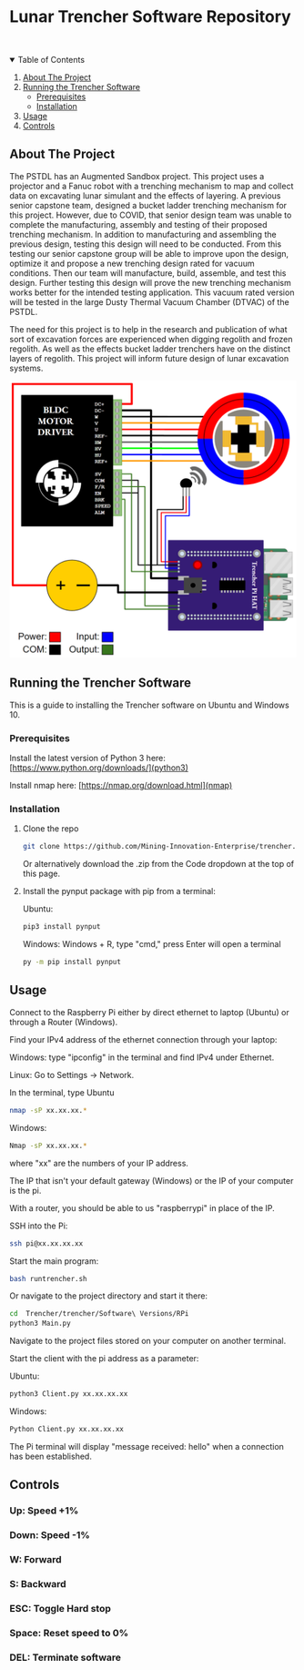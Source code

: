 # Lunar Trencher Software Repository



<!-- PROJECT LOGO -->
<br />
<p align="center">
  <a href="Trencher-Electrical-System-Schematic.png>
    <img src="Trencher-Electrical-System-Schematic.png" alt="Logo" width="80" height="80">
  </a>
</p>



<!-- TABLE OF CONTENTS -->
<details open="open">
  <summary>Table of Contents</summary>
  <ol>
    <li>
      <a href="#about-the-project">About The Project</a>
    </li>
    <li>
      <a href="#running-the-trencher-software">Running the Trencher Software</a>
      <ul>
        <li><a href="#prerequisites">Prerequisites</a></li>
        <li><a href="#installation">Installation</a></li>
      </ul>
    </li>
    <li><a href="#usage">Usage</a></li>
    <li><a href="#controls">Controls</a></li>
  </ol>
</details>



<!-- ABOUT THE PROJECT -->
## About The Project

The PSTDL has an Augmented Sandbox project. This project uses a projector and a Fanuc robot with a trenching mechanism to map and collect data on excavating lunar simulant and the effects of layering. A previous senior capstone team, designed a bucket ladder trenching mechanism for this project. However, due to COVID, that senior design team was unable to complete the manufacturing, assembly and testing of their proposed trenching mechanism. In addition to manufacturing and assembling the previous design, testing this design will need to be conducted. From this testing our senior capstone group will be able to improve upon the design, optimize it and propose a new trenching design rated for vacuum conditions. Then our team will manufacture, build, assemble, and test this design. Further testing this design will prove the new trenching mechanism works better for the intended testing application. This vacuum rated version will be tested in the large Dusty Thermal Vacuum Chamber (DTVAC) of the PSTDL.

The need for this project is to help in the research and publication of what sort of excavation forces are experienced when digging regolith and frozen regolith. As well as the effects bucket ladder trenchers have on the distinct layers of regolith. This project will inform future design of lunar excavation systems.

![Schematic Pic][schematic]

<!-- RUNNING THE TRENCHER SOFTWARE -->
## Running the Trencher Software

This is a guide to installing the Trencher software on Ubuntu and Windows 10.

### Prerequisites

Install the latest version of Python 3 here: [https://www.python.org/downloads/](python3)

Install nmap here: [https://nmap.org/download.html](nmap)

### Installation

1. Clone the repo
   ```sh
   git clone https://github.com/Mining-Innovation-Enterprise/trencher.git
   ```
   Or alternatively download the .zip from the Code dropdown at the top of this page.
2. Install the pynput package with pip from a terminal:

   Ubuntu:
   ```sh
   pip3 install pynput
   ```
   Windows:
   Windows + R, type "cmd," press Enter will open a terminal
   ```sh
   py -m pip install pynput
   ```



<!-- USAGE EXAMPLES -->
## Usage

Connect to the Raspberry Pi either by direct ethernet to laptop (Ubuntu) or through a Router (Windows).

Find your IPv4 address of the ethernet connection through your laptop:

Windows: type "ipconfig" in the terminal and find IPv4 under Ethernet.

Linux: Go to Settings -> Network.

In the terminal, type
Ubuntu
```sh
nmap -sP xx.xx.xx.*
```
Windows:
```sh
Nmap -sP xx.xx.xx.*
```
where "xx" are the numbers of your IP address.

The IP that isn't your default gateway (Windows) or the IP of your computer is the pi.

With a router, you should be able to us "raspberrypi" in place of the IP.

SSH into the Pi:
```sh
ssh pi@xx.xx.xx.xx
```

Start the main program:
```sh
bash runtrencher.sh
```

Or navigate to the project directory and start it there:
```sh
cd  Trencher/trencher/Software\ Versions/RPi
python3 Main.py
```

Navigate to the project files stored on your computer on another terminal.

Start the client with the pi address as a parameter:

Ubuntu:
```sh
python3 Client.py xx.xx.xx.xx
```
Windows:
```sh
Python Client.py xx.xx.xx.xx
```

The Pi terminal will display "message received: hello" when a connection has been established.

<!-- CONTROLS -->
## Controls

### Up: Speed +1%

### Down: Speed -1%

### W:  Forward

### S:  Backward

### ESC:  Toggle Hard stop

### Space:  Reset speed to 0%

### DEL:  Terminate software



<!-- MARKDOWN LINKS & IMAGES -->
<!-- https://www.markdownguide.org/basic-syntax/#reference-style-links -->
[nmap]: https://nmap.org/download.html
[python3]: https://www.python.org/downloads/
[schematic]: Trencher-Electrical-System-Schematic.png
